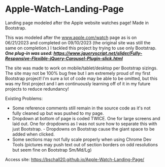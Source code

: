 # Apple-Watch-Landing-Page
Landing page modeled after the Apple website watches page! Made in Bootstrap.



This was modeled after the www.apple.com/watch page as is on 06/21/2023 and completed on 09/10/2023 (the original site was still the same on completion.)
I tackled this project by trying to use only Bootstrap. 
***One plug-in was used: https://www.jqueryscript.net/slider/Fully-Responsive-Flexible-jQuery-Carousel-Plugin-slick.html***

The site was made to work on mobile/tablet/desktop per Bootstrap sizings. The site may not be 100% bug free but I am extremely proud of my first Bootstrap project!
I'm sure a lot of code may be able to be omitted, but this was my first project and I am continuously learning off of it in my future projects to reduce redundancy!

Existing Problems:
- Some reference comments still remain in the source code as it's not fully cleaned up but was pushed to my page.
- Dropdown at bottom of page is coded TWICE. One for large screens and laid out. One for dropdowns as I was not sure how to separate this with just Bootstrap.
            - Dropdowns on Bootstrap cause the giant space to be added when clicked. 
- Some sections may not fully scale properly when using Chrome Dev Tools (pictures may push text out of section borders on odd resolutions but seem fine on Bootstrap Sm/Md/Lg)


Access site:
https://bschall20.github.io/Apple-Watch-Landing-Page/
